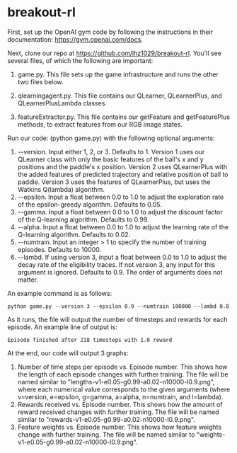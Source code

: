 # breakout-rl

First, set up the OpenAI gym code by following the instructions in their documentation: https://gym.openai.com/docs.

Next, clone our repo at https://github.com/lhz1029/breakout-rl. You'll see several files, of which the following are important:

1. game.py. This file sets up the game infrastructure and runs the other two files below.

2. qlearningagent.py. This file contains our QLearner, QLearnerPlus, and QLearnerPlusLambda classes.

3. featureExtractor.py. This file contains our getFeature and getFeaturePlus methods, to extract features from our RGB image states.

Run our code: (python game.py) with the following optional arguments:

1. --version.
    Input either 1, 2, or 3. Defaults to 1.
    Version 1 uses our QLearner class with only the basic features of the ball's x and y positions and the paddle's x position. Version 2 uses QLearnerPlus with the added features of predicted trajectory and relative position of ball to paddle. Version 3 uses the features of QLearnerPlus, but uses the Watkins Q(lambda) algorithm.
2. --epsilon.
    Input a float between 0.0 to 1.0 to adjust the exploration rate of the epsilon-greedy algorithm. Defaults to 0.05.
3. --gamma.
    Input a float between 0.0 to 1.0 to adjust the discount factor of the Q-learning algorithm. Defaults to 0.99.
4. --alpha.
    Input a float between 0.0 to 1.0 to adjust the learning rate of the Q-learning algorithm. Defaults to 0.02.
5. --numtrain.
    Input an integer $>$ 1 to specify the number of training episodes. Defaults to 10000.
6. --lambd.
    If using version 3, input a float between 0.0 to 1.0 to adjust the decay rate of the eligibility traces. If not version 3, any input for this argument is ignored. Defaults to 0.9.
The order of arguments does not matter.

An example command is as follows:
```
python game.py --version 3 --epsilon 0.9 --numtrain 100000 --lambd 0.8
```

As it runs, the file will output the number of timesteps and rewards for each episode. An example line of output is:
```
Episode finished after 218 timesteps with 1.0 reward
```

At the end, our code will output 3 graphs:

1. Number of time steps per episode vs. Episode number.
This shows how the length of each episode changes with further training. The file will be named similar to "lengths-v1-e0.05-g0.99-a0.02-n10000-l0.9.png", where each numerical value corresponds to the given arguments (where v=version, e=epsilon, g=gamma, a=alpha, n=numtrain, and l=lambda).
2. Rewards received vs. Episode number.
This shows how the amount of reward received changes with further training. The file will be named similar to "rewards-v1-e0.05-g0.99-a0.02-n10000-l0.9.png".
3. Feature weights vs. Episode number.
This shows how feature weights change with further training. The file will be named similar to "weights-v1-e0.05-g0.99-a0.02-n10000-l0.9.png".
